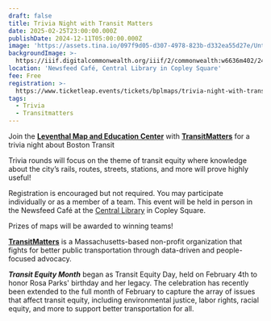 ```yaml
---
draft: false
title: Trivia Night with Transit Matters
date: 2025-02-25T23:00:00.000Z
publishDate: 2024-12-11T05:00:00.000Z
image: 'https://assets.tina.io/097f9d05-d307-4978-823b-d332ea55d27e/Untitled (28).png'
backgroundImage: >-
  https://iiif.digitalcommonwealth.org/iiif/2/commonwealth:w6636m402/2431,694,4557,4720/1200,/0/default.jpg
location: 'Newsfeed Café, Central Library in Copley Square'
fee: Free
registration: >-
  https://www.ticketleap.events/tickets/bplmaps/trivia-night-with-transit-matters
tags:
  - Trivia
  - Transitmatters
---
```


Join the **[Leventhal Map and Education Center](https://www.leventhalmap.org/)** with **[TransitMatters](https://transitmatters.org/)** for a trivia night about Boston Transit

Trivia rounds will focus on the theme of transit equity where knowledge about the city’s rails, routes, streets, stations, and more will prove highly useful!

Registration is encouraged but not required. You may participate individually or as a member of a team. This event will be held in person in the Newsfeed Café at the [Central Library](https://www.bpl.org/locations/3/) in Copley Square.

Prizes of maps will be awarded to winning teams!

**[TransitMatters](https://transitmatters.org/)** is a Massachusetts-based non-profit organization that fights for better public transportation through data-driven and people-focused advocacy.

***Transit Equity Month*** began as Transit Equity Day, held on February 4th to honor Rosa Parks' birthday and her legacy. The celebration has recently been extended to the full month of February to capture the array of issues that affect transit equity, including environmental justice, labor rights, racial equity, and more to support better transportation for all.
